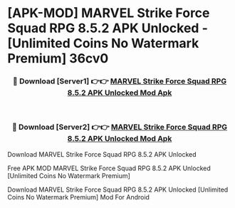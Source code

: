 # [APK-MOD] MARVEL Strike Force  Squad RPG 8.5.2 APK Unlocked - [Unlimited Coins No Watermark Premium] 36cv0



<div align="center">
<h3>🔴 Download [Server1] 👉👉 <a href="https://momento.my/?title=MARVEL_Strike_Force__Squad_RPG_8.5.2_APK_Unlocked">MARVEL Strike Force  Squad RPG 8.5.2 APK Unlocked Mod Apk</a></h3><br>

<h3>🔴 Download [Server2] 👉👉 <a href="https://momento.my/?title=MARVEL_Strike_Force__Squad_RPG_8.5.2_APK_Unlocked">MARVEL Strike Force  Squad RPG 8.5.2 APK Unlocked Mod Apk</a></h3>
</div>



Download MARVEL Strike Force  Squad RPG 8.5.2 APK Unlocked 

Free APK MOD MARVEL Strike Force  Squad RPG 8.5.2 APK Unlocked [Unlimited Coins No Watermark Premium]

Download MARVEL Strike Force  Squad RPG 8.5.2 APK Unlocked [Unlimited Coins No Watermark Premium] Mod For Android
